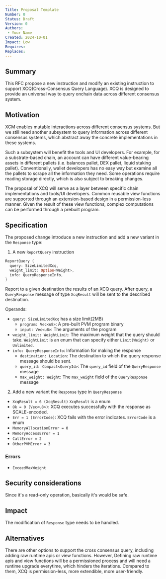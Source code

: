 ```yaml
---
Title: Proposal Template
Number: 0
Status: Draft
Version: 0
Authors:
 - Your Name
Created: 2024-10-01
Impact: Low
Requires:
Replaces:
---
```


## Summary

This RFC propose a new instruction and modify an existing instruction to support XCQ(Cross-Consensus Query Language). XCQ is designed to provide an universal way to query onchain data across different consensus system.

## Motivation

XCM enables mutable interactions across different consensus systems.
But we still need another subsystem to query information across different consensus systems, which abstract away the concrete implementations in these systems.

Such a subsystem will benefit the tools and UI developers.
For example, for a substrate-based chain, an account can have different value-bearing assets in different pallets (i.e. balances pallet, DEX pallet, liquid staking pallet). Conventionally, wallet developers has no easy way but examine all the pallets to scrape all the information they need. Some operations require reading storage directly, which is also subject to breaking changes.

The proposal of XCQ will serve as a layer between specific chain implementations and tools/UI developers.
Common reusable view functions are supported through an extension-based design in a permission-less manner. Given the result of these view functions, complex computations can be performed through a prebuilt program.

## Specification

The proposed change introduce a new instruction and add a new variant in the `Response` type:

1. A new `ReportQuery` instruction

```rust
ReportQuery {
  query: SizeLimitedXcq,
  weight_limit: Option<Weight>,
  info: QueryResponseInfo,
}
```

Report to a given destination the results of an XCQ query. After query, a `QueryResponse` message of type `XcqResult` will be sent to the described destination.

Operands:

- `query: SizeLimitedXcq` has a size limit(2MB)
  - `program: Vec<u8>`: A pre-built PVM program binary
  - `input: Vec<u8>`: The arguments of the program
- `weight_limit: WeightLimit`: The maximum weight that the query should take. `WeightLimit` is an enum that can specify either `Limit(Weight)` or `Unlimited`.
- `info: QueryResponseInfo`: Information for making the response
  - `destination: Location`: The destination to which the query response message should be sent.
  - `query_id: Compact<QueryId>`: The `query_id` field of the `QueryResponse` message
  - `max_weight: Weight`: The `max_weight` field of the `QueryResponse` message

2. Add a new variant the `Response` type in `QueryResponse`

- `XcqResult = 6 (XcqResult)`
`XcqResult` is a enum
- `Ok = 0 (Vec<u8>)`: XCQ executes successfully with the response as SCALE-encoded.
- `Err = 1 (ErrorCode)`: XCQ fails with the error indicates.
`ErrorCode` is a enum
- `MemoryAllocationError = 0`
- `MemoryAccessError = 1`
- `CallError = 2`
- `OtherPVMError = 3`

### Errors

- `ExceedMaxWeight`

## Security considerations

Since it's a read-only operation, basically it's would be safe.

## Impact

The modification of `Response` type needs to be handled.

## Alternatives

There are other options to support the cross consensus query, including adding raw runtime apis or view functions. However, Defining raw runtime apis and view functions will be a permissioned process and will need a runtime upgrade everytime, which hinders the iterations. Compared to them, XCQ is permission-less, more extendible, more user-friendly.
